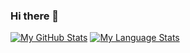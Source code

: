 ### Hi there 👋

[![My GitHub Stats](https://github-readme-stats.vercel.app/api?username=dheerajpv&show_icons=true&count_private=true&theme=onedark&show_all_commits=true)]()
[![My Language Stats](https://github-readme-stats.vercel.app/api/top-langs/?username=dheerajpv&show_icons=true&count_private=true&theme=onedark&show_all_commits=true)]()
